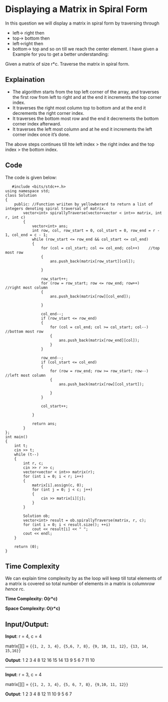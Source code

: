 # Displaying a Matrix in Spiral Form 
 In this question we will display a matrix in spiral form by traversing through
* left-> right then 
* top-> bottom then
* left->right then  
* bottom-> top and 
so on  till we reach the center element.
I have given a Example for you to get a better understanding:

Given a matrix of size r\*c. Traverse the matrix in spiral form.

## Explaination
* The algorithm starts from the top left corner of the array, and traverses the first row from left to right and at the end it increments the top corner index.
* It traverses the right most column top to bottom and at the end it decrements the right corner index.
* It traverses the bottom most row and the end it decrements the bottom corner index afterward.
* It traverses the left most column and at he end it increments the left corner index once it’s done.

The above steps continues till hte left index > the right index and the top index > the bottom index.



## Code
The code is given below:

```
   #include <bits/stdc++.h>
using namespace std;
class Solution
{
	public:	//Function wriiten by yellowberard to return a list of integers denoting spiral traversal of matrix.
		vector<int> spirallyTraverse(vector<vector < int>> matrix, int r, int c)
		{
			vector<int> ans;
			int row, col, row_start = 0, col_start = 0, row_end = r - 1, col_end = c - 1;
			while (row_start <= row_end && col_start <= col_end)
			{
				for (col = col_start; col <= col_end; col++)	//top most row
				{
					ans.push_back(matrix[row_start][col]);

				}

				row_start++;
				for (row = row_start; row <= row_end; row++)	//right most column
				{
					ans.push_back(matrix[row][col_end]);

				}

				col_end--;
				if (row_start <= row_end)
				{
					for (col = col_end; col >= col_start; col--)	//bottom most row
					{
						ans.push_back(matrix[row_end][col]);
					}
				}

				row_end--;
				if (col_start <= col_end)
				{
					for (row = row_end; row >= row_start; row--)	//left most column
					{
						ans.push_back(matrix[row][col_start]);

					}
				}

				col_start++;

			}

			return ans;
		}
};
int main()
{
	int t;
	cin >> t;
	while (t--)
	{
		int r, c;
		cin >> r >> c;
		vector<vector < int>> matrix(r);
		for (int i = 0; i < r; i++)
		{
			matrix[i].assign(c, 0);
			for (int j = 0; j < c; j++)
			{
				cin >> matrix[i][j];
			}
		}

		Solution ob;
		vector<int> result = ob.spirallyTraverse(matrix, r, c);
		for (int i = 0; i < result.size(); ++i)
			cout << result[i] << " ";
		cout << endl;
	}

	return (0);
}
```

## Time Complexity
We can explain time complexity by as the loop will keep till total elements of a matrix is covered so total number of elements in a matrix is column*row hence r*c.

**Time Complexity: O(r*c)**

**Space Complexity: O(r*c)**
## Input/Output:

 **Input**: r = 4, c = 4
 
  matrix[][] = `{{1, 2, 3, 4}, {5,6, 7, 8}, {9, 10, 11, 12}, {13, 14, 15,16}}` 
  
  **Output**: 1 2 3 4 8 12 16 15 14 13 9 5 6 7 11 10
***
**Input**: r = 3, c = 4 

 matrix[][] = `{{1, 2, 3, 4}, {5, 6, 7, 8}, {9,10, 11, 12}}`
 
 **Output**: 1 2 3 4 8 12 11 10 9 5 6 7
